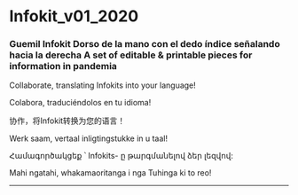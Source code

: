# Infokit_v01_2020

### Guemil Infokit Dorso de la mano con el dedo índice señalando hacia la derecha A set of editable & printable pieces for information in pandemia

Collaborate, translating Infokits into your language!

Colabora, traduciéndolos en tu idioma!

协作，将Infokit转换为您的语言！

Werk saam, vertaal inligtingstukke in u taal!

Համագործակցեք ՝ Infokits- ը թարգմանելով ձեր լեզվով:

Mahi ngatahi, whakamaoritanga i nga Tuhinga ki to reo!

- - - - - - - - - - - - - - - - - - - - - - -
